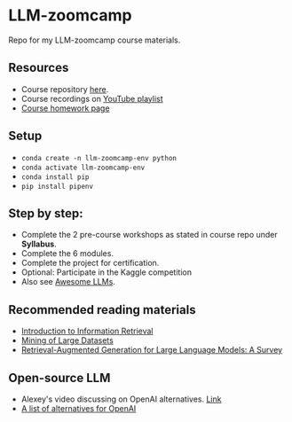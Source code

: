 # LLM-zoomcamp
Repo for my LLM-zoomcamp course materials.

## Resources
- Course repository [here](https://github.com/DataTalksClub/llm-zoomcamp).
- Course recordings on [YouTube playlist](https://www.youtube.com/playlist?list=PL3MmuxUbc_hIB4fSqLy_0AfTjVLpgjV3R)
- [Course homework page](https://courses.datatalks.club/llm-zoomcamp-2024/)

## Setup
- ```conda create -n llm-zoomcamp-env python```
- ```conda activate llm-zoomcamp-env```
- ```conda install pip```
- ```pip install pipenv```

## Step by step:
- Complete the 2 pre-course workshops as stated in course repo under <b>Syllabus</b>. 
- Complete the 6 modules.
- Complete the project for certification.
- Optional: Participate in the Kaggle competition
- Also see [Awesome LLMs](https://github.com/DataTalksClub/llm-zoomcamp/blob/main/awesome-llms.md).

## Recommended reading materials
- [Introduction to Information Retrieval](https://nlp.stanford.edu/IR-book/information-retrieval-book.html)
- [Mining of Large Datasets](http://www.mmds.org/)
- [Retrieval-Augmented Generation for Large Language Models: A Survey](https://arxiv.org/abs/2312.10997)

## Open-source LLM
- Alexey's video discussing on OpenAI alternatives. [Link](https://www.loom.com/share/a3f59ebe0ea54c9d996db3113bdabc02)
- [A list of alternatives for OpenAI](https://github.com/DataTalksClub/llm-zoomcamp/blob/main/01-intro/open-ai-alternatives.md)
